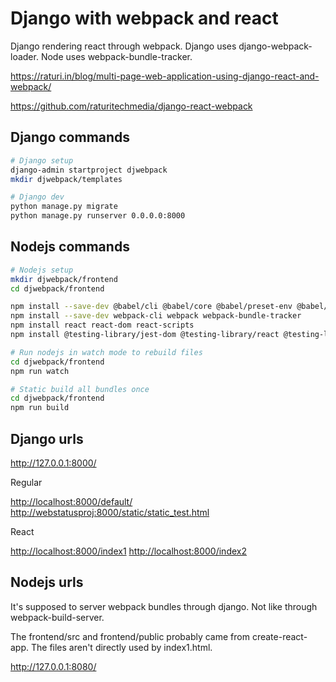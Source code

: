 # Django with webpack and react

Django rendering react through webpack. Django uses django-webpack-loader. Node uses webpack-bundle-tracker.

https://raturi.in/blog/multi-page-web-application-using-django-react-and-webpack/

https://github.com/raturitechmedia/django-react-webpack

## Django commands

```bash
# Django setup
django-admin startproject djwebpack
mkdir djwebpack/templates

# Django dev
python manage.py migrate
python manage.py runserver 0.0.0.0:8000
```

## Nodejs commands

```bash
# Nodejs setup
mkdir djwebpack/frontend
cd djwebpack/frontend

npm install --save-dev @babel/cli @babel/core @babel/preset-env @babel/preset-react @babel/register babel-loader
npm install --save-dev webpack-cli webpack webpack-bundle-tracker
npm install react react-dom react-scripts
npm install @testing-library/jest-dom @testing-library/react @testing-library/user-event

# Run nodejs in watch mode to rebuild files
cd djwebpack/frontend
npm run watch

# Static build all bundles once
cd djwebpack/frontend
npm run build
```

## Django urls

<http://127.0.0.1:8000/>

Regular

<http://localhost:8000/default/>
<http://webstatusproj:8000/static/static_test.html>

React

<http://localhost:8000/index1>
<http://localhost:8000/index2>

## Nodejs urls

It's supposed to server webpack bundles through django. Not like through webpack-build-server.

The frontend/src and frontend/public probably came from create-react-app.
The files aren't directly used by index1.html.

<http://127.0.0.1:8080/>
